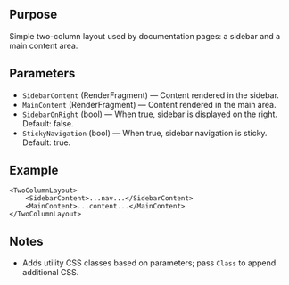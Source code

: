 Purpose
-------
Simple two-column layout used by documentation pages: a sidebar and a main content area.

Parameters
----------
- `SidebarContent` (RenderFragment) — Content rendered in the sidebar.
- `MainContent` (RenderFragment) — Content rendered in the main area.
- `SidebarOnRight` (bool) — When true, sidebar is displayed on the right. Default: false.
- `StickyNavigation` (bool) — When true, sidebar navigation is sticky. Default: true.

Example
-------
```razor
<TwoColumnLayout>
    <SidebarContent>...nav...</SidebarContent>
    <MainContent>...content...</MainContent>
</TwoColumnLayout>
```

Notes
-----
- Adds utility CSS classes based on parameters; pass `Class` to append additional CSS.
